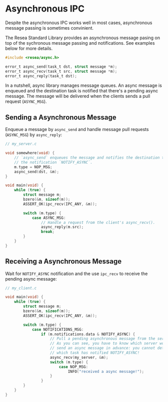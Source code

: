 # Asynchronous IPC
Despite the asynchronous IPC works well in most cases, asynchronous message
passing is sometimes convinient.

The Resea Standard Library provides an asynchronous message pasing on top of the
sychronous message passing and notifications. See examples below for more details.

```c
#include <resea/async.h>

error_t async_send(task_t dst, struct message *m);
error_t async_recv(task_t src, struct message *m);
error_t async_reply(task_t dst);
```

In a nutshell, async library manages message queues. An async message is enqueued
and the destination task is notified that there's a pending async message.
The message will be delivered when the clients sends a pull request (`ASYNC_MSG`).

## Sending a Asynchronous Message
Enqueue a message by `async_send` and handle message pull requests (`ASYNC_MSG`)
by `async_reply`:

```c
// my_server.c

void somewhere(void) {
    // `async_send` enqueues the message and notifies the destination task with
    // the notification `NOTIFY_ASYNC`.
    m.type = NOP_MSG;
    async_send(dst, &m);
}

void main(void) {
    while (true) {
        struct message m;
        bzero(&m, sizeof(m));
        ASSERT_OK(ipc_recv(IPC_ANY, &m));

        switch (m.type) {
            case ASYNC_MSG:
                // Handle a request from the client's async_recv().
                async_reply(m.src);
                break;
        }
    }
}
```

## Receiving a Asynchronous Message
Wait for `NOTIFY_ASYNC` notification and the use `ipc_recv` to receive the pending
async message:

```c
// my_client.c

void main(void) {
    while (true) {
        struct message m;
        bzero(&m, sizeof(m));
        ASSERT_OK(ipc_recv(IPC_ANY, &m));

        switch (m.type) {
            case NOTIFICATIONS_MSG:
                if (m.notifications.data & NOTIFY_ASYNC) {
                    // Pull a pending asynchronous message from the server.
                    // As you can see, you have to know which server would
                    // send an async message in advance: you cannot determine
                    // which task has notified NOTIFY_ASYNC!
                    async_recv(my_server, &m);
                    switch (m.type) {
                        case NOP_MSG:
                            INFO("received a async message!");
                    }
                }
        }
    }
}
```
